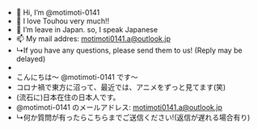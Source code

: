 - 👋 Hi, I’m @motimoti-0141
- 👀 I love Touhou very much!!
- 🌱 I’m leave in Japan. so, I speak Japanese
- 📫 My mail addres: motimoti0141.a@outlook.jp
- ↳If you have any questions, please send them to us! (Reply may be delayed)
-             
- こんにちは～ @motimoti-0141 です〜
- コロナ禍で東方に沼って、最近では、アニメをずっと見てます(笑)
- (流石に)日本在住の日本人です。
- @motimoti-0141 のメールアドレス: motimoti0141.a@outlook.jp
- ↳何か質問が有ったらこちらまでご送信ください!(返信が遅れる場合有り)

<!---
motimoti-0141/motimoti-0141 is a ✨ special ✨ repository because its `README.md` (this file) appears on your GitHub profile.
You can click the Preview link to take a look at your changes.
--->
